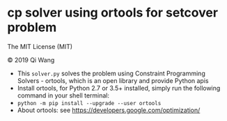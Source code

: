 cp solver using ortools for setcover problem
==================
The MIT License (MIT)

&copy; 2019 Qi Wang

* This `solver.py` solves the problem using Constraint Programming Solvers - ortools, which is an open library and provide Python apis
* Install ortools, for Python 2.7 or 3.5+ installed, simply run the following command in your shell terminal:
* `python -m pip install --upgrade --user ortools`
* About ortools: see https://developers.google.com/optimization/
